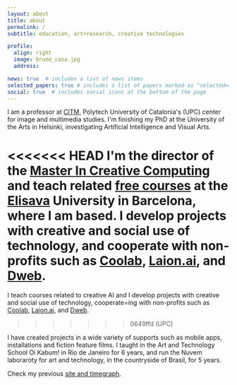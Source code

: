 ```yaml
---
layout: about
title: about
permalink: /
subtitle: education, art+research, creative technologies

profile:
  align: right
  image: bruno_casa.jpg
  address:

news: true  # includes a list of news items
selected_papers: true # includes a list of papers marked as "selected={true}"
social: true  # includes social icons at the bottom of the page
---
```


I am a professor at <a href="https://citm.upc.edu">CITM</a>, Polytech University of Catalonia's (UPC) center for image and multimedia studies. I'm finishing my PhD at the University of the Arts in Helsinki, investigating Artificial Intelligence and Visual Arts.

<<<<<<< HEAD
I'm the director of the <a href="https://weareshifta.com/master/master-creative-computing">Master In Creative Computing</a> and teach related <a href="https://www.elisava.net/universidad-de-verano/curso-de-creativity-and-artificial-intelligence/">free courses</a> at the <a href="https://elisava.net/">Elisava</a> University in Barcelona, where I am based. I develop projects with creative and social use of technology, and cooperate with non-profits such as <a href="https://coolab.org">Coolab</a>, <a href="https://laion.ai/">Laion.ai</a>, and <a href="https://getdweb.net">Dweb</a>.
=======
I teach courses related to creative AI and I develop projects with creative and social use of technology, cooperate=ing with non-profits such as <a href="https://coolab.org">Coolab</a>, <a href="https://laion.ai/">Laion.ai</a>, and <a href="https://getdweb.net">Dweb</a>.
>>>>>>> 0649ffd (UPC)

I have created projects in a wide variety of supports such as mobile apps, installations and fiction feature films. I taught
in the Art and Technology School Oi Kabum! in Rio de Janeiro for 6 years, and run the Nuvem laboraroty for art and technology, in the countryside of Brasil, for 5 years.

Check my previous <a href="https://brunovianna.net/">site and timegraph</a>.
